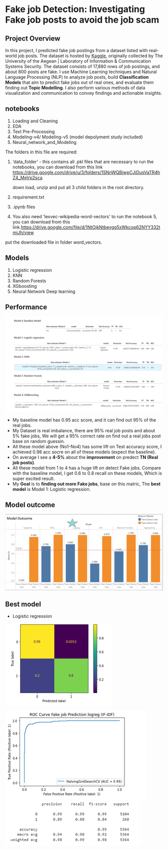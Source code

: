 

# Fake job Detection: Investigating Fake job posts to avoid the job scam

## Project Overview

In this project, I predicted fake job postings from a dataset listed with real-world job posts. The dataset is hosted by [Kaggle](https://www.kaggle.com/shivamb/real-or-fake-fake-jobposting-prediction), originally collected by The University of the Aegean | Laboratory of Information & Communication Systems Security. The dataset consists of 17,880 rows of job postings, and about 800 posts are fake. I use Machine Learning techniques and Natural Language Processing (NLP) to analyze job posts, build **Classification Models** that aim to predict fake jobs out of real ones, and evaluate them finding out **Topic Modelling**. I also perform various methods of data visualization and communication to convey findings and actionable insights.

## notebooks 

1. Loading and Cleaning
2. EDA
3. Text Pre-Processing
4. Modeling-v4/ Modeling-v5 (model depolyment study included)
5. Neural_network_and_Modeling

The folders in this file are required:

1. ‘data_folder’ - this contains all .pkl files that are necessary to run the notebooks, you can download from this link https://drive.google.com/drive/u/3/folders/1SNnWQBiwpCJjDusVaTR4hZ4_MeVp2sca

   down load, unzip and put all 3 child folders in the root directory.

2. requirement.txt

3. .ipynb files

4.  You also need 'lexvec-wikipedia-word-vectors' to run the notebook 5, you can download from this link.https://drive.google.com/file/d/1NtOjkNtbevgg5xWkcop62NYY332tmiJh/view

   put the downloaded file in folder word_vectors.
 
## Models
1. Logistic regression
2. KNN
3. Random Forests
4. XGboosting
5. Neural Network Deep learning
##  Performance
![perfomance](pic/model_performance.PNG)

-   My baseline model has 0.95 acc score, and it can find out 95% of the real jobs.
-   My Dataset is real imbalance, there are 95% real job posts and about 5% fake jobs, We will get a 95% correct rate on find out a real jobs post base on random guessin.
-   All these model above (No1-No4) has some lift on Test accuracy score, I achieved 0.98 acc socre on all of these models (expect the baseline).
-   On average I see a  **4-5%**  about the  **improvement**  on predect  **TN (Real job posts)**.
-   All these model from 1 to 4 has a huge lift on detect Fake jobs. Compare with the baseline model, I get 0.6 to 0.8 recall on these models, Which is super excited result.
-   My  **Goal**  is to  **finding out more Fake jobs**, base on this matric, The  **best model**  is Model 1: Logistic regression.

##  Model outcome
![outcome](pic/outcome.PNG)

## Best model
- Logistic regression

![outcome](pic/logreg_confusion_matrix.PNG)

![outcome](pic/log_reg_auc.PNG)
![outcome](pic/log_reg_report.PNG)

   
   
   